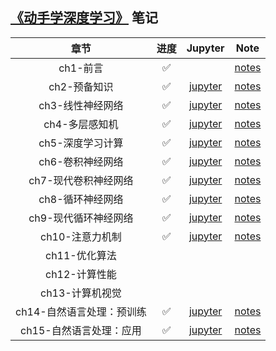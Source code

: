 ## [《动手学深度学习》](https://d2l.ai/) 笔记

章节|进度|Jupyter|Note
:-:|:-:|:-:|:-:
ch1-前言|✅||[notes](notes/ch1.md)
ch2-预备知识|✅|[jupyter](jupyter/ch2.ipynb)|[notes](notes/ch2.md)
ch3-线性神经网络|✅|[jupyter](jupyter/ch3.ipynb)|[notes](notes/ch3.md)
ch4-多层感知机|✅|[jupyter](jupyter/ch4.ipynb)|[notes](notes/ch4.md)
ch5-深度学习计算|✅|[jupyter](jupyter/ch5.ipynb)|[notes](notes/ch5.md)
ch6-卷积神经网络|✅|[jupyter](jupyter/ch6-7.ipynb)|[notes](notes/ch6.md)
ch7-现代卷积神经网络|✅|[jupyter](jupyter/ch6-7.ipynb)|[notes](notes/ch7.md)
ch8-循环神经网络|✅|[jupyter](jupyter/ch8-9.ipynb)|[notes](notes/ch8.md)
ch9-现代循环神经网络|✅|[jupyter](jupyter/ch8-9.ipynb)|[notes](notes/ch9.md)
ch10-注意力机制|✅|[jupyter](jupyter/ch10.ipynb)|[notes](notes/ch10.md)
ch11-优化算法|||
ch12-计算性能|||
ch13-计算机视觉|||
ch14-自然语言处理：预训练|✅|[jupyter](jupyter/ch14.ipynb)|[notes](notes/ch41.md)
ch15-自然语言处理：应用|✅|[jupyter](jupyter/ch15.ipynb)|[notes](notes/ch15.md)
